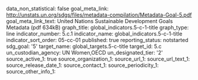 data_non_statistical: false
goal_meta_link: http://unstats.un.org/sdgs/files/metadata-compilation/Metadata-Goal-5.pdf
goal_meta_link_text: United Nations Sustainable Development Goals Metadata (pdf 634kB)
graph_title: global_indicators.5-c-1-title
graph_type: line
indicator_number: 5.c.1
indicator_name: global_indicators.5-c-1-title
indicator_sort_order: 05-cc-01
published: true
reporting_status: notstarted
sdg_goal: '5'
target_name: global_targets.5-c-title
target_id: 5.c
un_custodian_agency: UN Women,OECD
un_designated_tier: '2'
source_active_1: true
source_organization_1: 
source_url_1: 
source_url_text_1: 
source_release_date_1: 
source_contact_1: 
source_periodicity_1: 
source_other_info_1: 